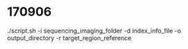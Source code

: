 # 170906
./script.sh -i sequencing_imaging_folder -d index_info_file -o output_directory -r target_region_reference
